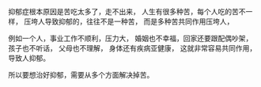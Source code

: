 抑郁症根本原因是苦吃太多了，走不出来，
人生有很多种苦，每个人吃的苦不一样，
压垮人导致抑郁的，往往不是一种苦，
而是多种苦共同作用压垮人，

例如一个人，事业工作不顺利，压力大，
婚姻也不幸福，回家还要跟配偶吵架，
孩子也不听话，
父母也不理解，
身体还有疾病亚健康，
这就非常容易共同作用，导致人抑郁。

所以要想治好抑郁，需要从多个方面解决掉苦。